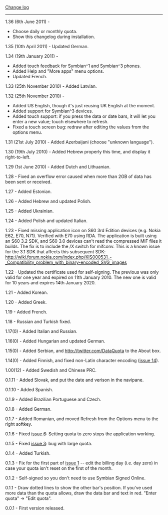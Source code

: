 [Change log](http://dataquota.googlecode.com/svn/trunk/group/changelog.txt)


---


1.36 (6th June 2011) -
  * Choose daily or monthly quota.
  * Show this changelog during installation.

1.35 (10th April 2011) - Updated German.

1.34 (19th January 2011) -
  * Added touch feedback for  Symbian`^`1 and Symbian`^`3 phones.
  * Added Help and "More apps" menu options.
  * Updated French.

1.33 (25th November 2010) - Added Latvian.

1.32 (25th November 2010) -
  * Added US English, though it's just reusing UK English at the moment.
  * Added support for Symbian^3 devices.
  * Added touch support: if you press the data or date bars, it will let you enter a new value; touch elsewhere to refresh.
  * Fixed a touch screen bug: redraw after editing the values from the options menu.

1.31 (21st July 2010) - Added Azerbaijani (choose "unknown language").

1.30 (19th July 2010) - Added Hebrew properly this time, and display it right-to-left.

1.29 (1st June 2010) - Added Dutch and Lithuanian.

1.28 - Fixed an overflow error caused when more than 2GB of data has been sent or received.

1.27 - Added Estonian.

1.26 - Added Hebrew and updated Polish.

1.25 - Added Ukrainian.

1.24 - Added Polish and updated Italian.

1.23 - Fixed missing application icon on S60 3rd Edition devices (e.g. Nokia E62, E70, N71). Verified with E70 using RDA. The application is built using an S60 3.2 SDK, and S60 3.0 devices can't read the compressed MIF files it builds. The fix is to include the /X switch for mifconv. This is a known issue for the 3.1 SDK that affects this subsequent SDK:
http://wiki.forum.nokia.com/index.php/KIS000531_-_Compatibility_problem_with_binary-encoded_SVG_images

1.22 - Updated the certificate used for self-signing. The previous was only valid for one year and expired on 11th January 2010. The new one is valid for 10 years and expires 14th January 2020.

1.21 - Added Korean.

1.20 - Added Greek.

1.19 - Added French.

1.18 - Russian and Turkish fixed.

1.17(0) - Added Italian and Russian.

1.16(0) - Added Hungarian and updated German.

1.15(0) - Added Serbian, and http://twitter.com/DataQuota to the About box.

1.14(0) - Added Finnish, and fixed non-Latin character encoding ([issue 14](https://code.google.com/p/dataquota/issues/detail?id=14)).

1.00(12) - Added Swedish and Chinese PRC.

0.1.11 - Added Slovak, and put the date and verison in the navipane.

0.1.10 - Added Spanish.

0.1.9 - Added Brazilian Portuguese and Czech.

0.1.8 - Added German.

0.1.7 - Added Romanian, and moved Refresh from the Options menu to the right softkey.

0.1.6 - Fixed [issue 6](https://code.google.com/p/dataquota/issues/detail?id=6): Setting quota to zero stops the application working.

0.1.5 - Fixed [issue 3](https://code.google.com/p/dataquota/issues/detail?id=3): bug with large quota.

0.1.4 - Added Turkish.

0.1.3 - Fix for the first part of [issue 1](https://code.google.com/p/dataquota/issues/detail?id=1) -- edit the billing day (i.e. day zero) in
case your quota isn't reset on the first of the month.

0.1.2 - Self-signed so you don't need to use Symbian Signed Online.

0.1.1 - Draw dotted lines to show the other bar's position. If you've used more data than the quota allows, draw the data bar and text in red. "Enter quota" -> "Edit quota".

0.0.1 - First version released.